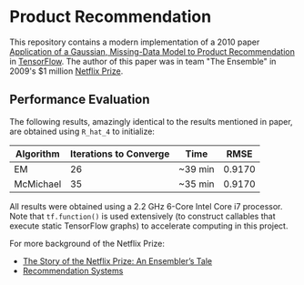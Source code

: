 # Product Recommendation
This repository contains a modern implementation of a 2010 paper [Application of a Gaussian, Missing-Data Model to Product Recommendation](https://ieeexplore.ieee.org/document/5430993) in [TensorFlow](https://www.tensorflow.org/). The author of this paper was in team "The Ensemble" in 2009's $1 million [Netflix Prize](https://en.wikipedia.org/wiki/Netflix_Prize).

## Performance Evaluation
The following results, amazingly identical to the results mentioned in paper, are obtained using `R_hat_4` to initialize:

| Algorithm | Iterations to Converge |   Time   |  RMSE  |
|-----------|------------------------|----------|--------|
| EM        | 26                     | ~39 min  | 0.9170 |
| McMichael | 35                     | ~35 min  | 0.9170 |

All results were obtained using a 2.2 GHz 6-Core Intel Core i7 processor. Note that `tf.function()` is used extensively (to construct callables that execute static TensorFlow graphs) to accelerate computing in this project.

For more background of the Netflix Prize:
- [The Story of the Netflix Prize: An Ensembler’s Tale](https://web.stanford.edu/~lmackey/papers/netflix_story-nas11-slides.pdf)
- [Recommendation Systems](http://snap.stanford.edu/class/cs246-2011/slides/09-recsys.pdf)